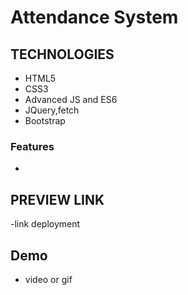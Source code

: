  # Attendance System
## TECHNOLOGIES
  - HTML5
  - CSS3
  - Advanced JS and ES6
  - JQuery,fetch
  - Bootstrap

### Features
-

## PREVIEW LINK
  -link deployment 

## Demo 
- video or gif


